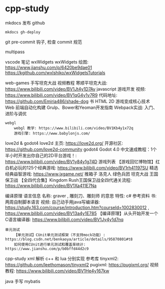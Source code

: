 # cpp-study

mkdocs
    发布 github

```shell
mkdocs gh-deploy
```


git
    pre-commit 钩子, 检查 commit 规范

multipass




vscode
    笔记
wxWidgets
    wxWidgets 绘图: https://www.jianshu.com/p/6420be9dae01
    https://kgithub.com/wxIshiko/wxWidgetsTutorials


web-games
	手写坦克大战
		视频教程
			寒顺平坦克大战: https://www.bilibili.com/video/BV1Jt4y1D7Av
			javascript 游戏开发
				视频: https://www.bilibili.com/video/BV1qG4y1v7R9
				代码地址: https://github.com/Emiria486/shade-dog
		书
			HTML 2D 游戏变成核心技术
			Web 前端自动化构建 Grulp、Bower和Yeoman开发指南
			Ｗebpack实战: 入门、进阶与调优

	webgl
		webgl 教学: https://www.bilibili.com/video/BV1Kb4y1x72q
		游戏引擎: https://www.babylonjs.com/
	
love2d & godot4
	love2d
		主页: https://love2d.org/
		开源社区: https://github.com/love2d-community
	godot4
		Godot 4.0 中文速成教程：1个半小时开发出你自己的2D平台游戏！: https://www.bilibili.com/video/BV1y84y1g74D
	游戏列表
		【游戏回忆博物馆】红白机必玩的125个经典游戏: https://www.bilibili.com/video/BV1rh41197SU
		精选经典益智游戏: https://www.jxgame.net/
		推箱子
		洛克人
		绿色兵团
		坦克大战
		王国保卫战
			【全四代合集】Kingdom Rush王国保卫战全四代通关流程: https://www.bilibili.com/video/BV1Xa411E7Na
	
	
编译原理
	语言信息
		名称: graver , 雕刻刀、雕刻师 的意思
		特性: c#
	参考资料
		书:
			两周自制脚本语言
		视频:
			自己动手用java写编译器: https://study.163.com/course/introduction.htm?courseId=1002830012 , https://www.bilibili.com/video/BV13a4y1E785
			【编译原理】从头开始开发一个C语言编译器: https://www.bilibili.com/video/BV1Jy4y1d7nq
		
	单元测试
		【单元测试】CUnit单元测试框架（不支持mock功能）: https://blog.csdn.net/benkaoya/article/details/95870801#t8
		如何使用CUnit进行单元测试和覆盖率统计: https://www.jianshu.com/p/b0bffd44d2c9
		
cpp-study
	xml 解析 c++ 和 lua 分别实现
		参考库
			tinyxml2: https://github.com/leethomason/tinyxml2
			pugixml: https://pugixml.org/
		视频教程: https://www.bilibili.com/video/BV1He4y167kw
	

java
	手写 mybatis
	
	




